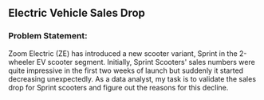 ## Electric Vehicle Sales Drop

### Problem Statement:

Zoom Electric (ZE) has introduced a new scooter variant, Sprint in the 2-wheeler EV scooter segment. Initially, Sprint Scooters' sales numbers were quite impressive in the first two weeks of launch but suddenly it started decreasing unexpectedly.
As a data analyst, my task is to validate the sales drop for Sprint scooters and figure out the reasons for this decline.
